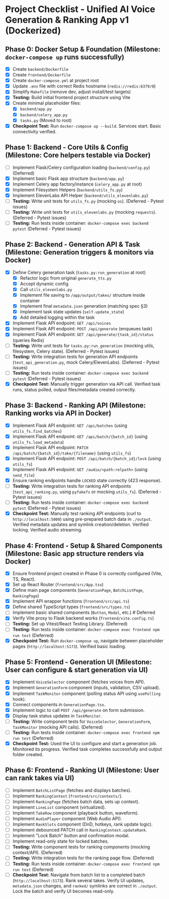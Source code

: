 # Project Checklist - Unified AI Voice Generation & Ranking App v1 (Dockerized)

## Phase 0: Docker Setup & Foundation (Milestone: `docker-compose up` runs successfully)

- [x] Create `backend/Dockerfile`
- [x] Create `frontend/Dockerfile`
- [x] Create `docker-compose.yml` at project root
- [x] Update `.env` file with correct Redis hostname (`redis://redis:6379/0`)
- [x] Simplify `Makefile` (remove dev, adjust install/test targets)
- [x] **Testing:** Build initial frontend project structure using Vite
- [x] Create minimal placeholder files:
    - [x] `backend/app.py`
    - [x] `backend/celery_app.py`
    - [x] `tasks.py` (Moved to root)
- [x] **Checkpoint Test:** Run `docker-compose up --build`. Services start. Basic connectivity verified.

## Phase 1: Backend - Core Utils & Config (Milestone: Core helpers testable via Docker)

- [ ] Implement Flask/Celery configuration loading (`backend/config.py`) (Deferred)
- [x] Implement basic Flask app structure (`backend/app.py`)
- [x] Implement Celery app factory/instance (`celery_app.py` at root)
- [x] Implement Filesystem Helpers (`backend/utils_fs.py`)
- [x] Implement ElevenLabs API Helper (`backend/utils_elevenlabs.py`)
- [ ] **Testing:** Write unit tests for `utils_fs.py` (mocking `os`). (Deferred - Pytest issues)
- [ ] **Testing:** Write unit tests for `utils_elevenlabs.py` (mocking `requests`). (Deferred - Pytest issues)
- [ ] **Testing:** Run tests inside container: `docker-compose exec backend pytest` (Deferred - Pytest issues)

## Phase 2: Backend - Generation API & Task (Milestone: Generation triggers & monitors via Docker)

- [x] Define Celery generation task (`tasks.py:run_generation` at root)
    - [x] Refactor logic from original `generate_tts.py`
    - [x] Accept dynamic config
    - [x] Call `utils_elevenlabs.py`
    - [x] Implement file saving to `/app/output/takes/` structure inside container
    - [x] Implement final `metadata.json` generation (matching spec §3)
    - [x] Implement task state updates (`self.update_state`)
    - [x] Add detailed logging within the task
- [x] Implement Flask API endpoint: `GET /api/voices`
- [x] Implement Flask API endpoint: `POST /api/generate` (enqueues task)
- [x] Implement Flask API endpoint: `GET /api/generate/{task_id}/status` (queries Redis)
- [ ] **Testing:** Write unit tests for `tasks.py:run_generation` (mocking utils, filesystem, Celery state). (Deferred - Pytest issues)
- [ ] **Testing:** Write integration tests for generation API endpoints (`test_api_generation.py`, mock Celery/ElevenLabs). (Deferred - Pytest issues)
- [ ] **Testing:** Run tests inside container: `docker-compose exec backend pytest` (Deferred - Pytest issues)
- [x] **Checkpoint Test:** Manually trigger generation via API call. Verified task runs, status polled, output files/metadata created correctly.

## Phase 3: Backend - Ranking API (Milestone: Ranking works via API in Docker)

- [x] Implement Flask API endpoint: `GET /api/batches` (using `utils_fs.find_batches`)
- [x] Implement Flask API endpoint: `GET /api/batch/{batch_id}` (using `utils_fs.load_metadata`)
- [x] Implement Flask API endpoint: `PATCH /api/batch/{batch_id}/take/{filename}` (using `utils_fs`)
- [x] Implement Flask API endpoint: `POST /api/batch/{batch_id}/lock` (using `utils_fs`)
- [x] Implement Flask API endpoint: `GET /audio/<path:relpath>` (using `send_file`)
- [x] Ensure ranking endpoints handle `LOCKED` state correctly (423 response).
- [ ] **Testing:** Write integration tests for ranking API endpoints (`test_api_ranking.py`, using `pyfakefs` or mocking `utils_fs`). (Deferred - Pytest issues)
- [ ] **Testing:** Run tests inside container: `docker-compose exec backend pytest` (Deferred - Pytest issues)
- [x] **Checkpoint Test:** Manually test ranking API endpoints (curl to `http://localhost:5000`) using pre-prepared batch data in `./output`. Verified metadata updates and symlink creation/deletion. Verified locking. Verified audio streaming.

## Phase 4: Frontend - Setup & Shared Components (Milestone: Basic app structure renders via Docker)

- [x] Ensure frontend project created in Phase 0 is correctly configured (Vite, TS, React).
- [x] Set up React Router (`frontend/src/App.tsx`)
- [x] Define main page components (`GenerationPage`, `BatchListPage`, `RankingPage`)
- [x] Implement API wrapper functions (`frontend/src/api.ts`)
- [x] Define shared TypeScript types (`frontend/src/types.ts`)
- [ ] Implement basic shared components (`Button`, `Modal`, etc.) # Deferred
- [x] Verify Vite proxy to Flask backend works (`frontend/vite.config.ts`)
- [ ] **Testing:** Set up Vitest/React Testing Library. (Deferred)
- [ ] **Testing:** Run tests inside container: `docker-compose exec frontend npm run test` (Deferred)
- [x] **Checkpoint Test:** Run `docker-compose up`, navigate between placeholder pages (`http://localhost:5173`). Verified basic loading.

## Phase 5: Frontend - Generation UI (Milestone: User can configure & start generation via UI)

- [x] Implement `VoiceSelector` component (fetches voices from API).
- [x] Implement `GenerationForm` component (inputs, validation, CSV upload).
- [x] Implement `TaskMonitor` component (polling status API using `usePolling` hook).
- [x] Connect components in `GenerationPage.tsx`.
- [x] Implement logic to call `POST /api/generate` on form submission.
- [x] Display task status updates in `TaskMonitor`.
- [ ] **Testing:** Write component tests for `VoiceSelector`, `GenerationForm`, `TaskMonitor` (mocking API calls). (Deferred)
- [ ] **Testing:** Run tests inside container: `docker-compose exec frontend npm run test` (Deferred)
- [x] **Checkpoint Test:** Used the UI to configure and start a generation job. Monitored its progress. Verified task completes successfully and output folder created.

## Phase 6: Frontend - Ranking UI (Milestone: User can rank takes via UI)

- [ ] Implement `BatchListPage` (fetches and displays batches).
- [ ] Implement `RankingContext` (`frontend/src/contexts/`).
- [ ] Implement `RankingPage` (fetches batch data, sets up context).
- [ ] Implement `LineList` component (virtualized).
- [ ] Implement `TakeRow` component (playback button, waveform).
- [ ] Implement `AudioPlayer` component (Web Audio API).
- [ ] Implement `RankSlots` component (DnD, hotkeys, rank update logic).
- [ ] Implement debounced PATCH call in `RankingContext.updateRank`.
- [ ] Implement "Lock Batch" button and confirmation modal.
- [ ] Implement read-only state for locked batches.
- [ ] **Testing:** Write component tests for ranking components (mocking context/API). (Deferred)
- [ ] **Testing:** Write integration tests for the ranking page flow. (Deferred)
- [ ] **Testing:** Run tests inside container: `docker-compose exec frontend npm run test` (Deferred)
- [ ] **Checkpoint Test:** Navigate from batch list to a completed batch (`http://localhost:5173`). Rank several takes. Verify UI updates, `metadata.json` changes, and `ranked/` symlinks are correct in `./output`. Lock the batch and verify UI becomes read-only.